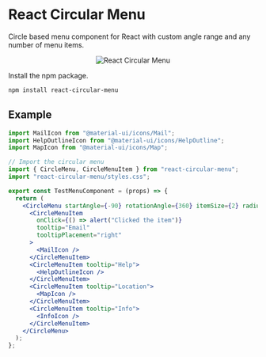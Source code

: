 # React Circular Menu

Circle based menu component for React with custom angle range and any number of menu items.

<div style="text-align: center;">
  <img alt="React Circular Menu" title="React Circular Menu Example" src="https://user-images.githubusercontent.com/36920441/94361989-a74df100-00d1-11eb-82b3-7f131219a77f.gif">
</div>

Install the npm package.

```bash
npm install react-circular-menu
```

## Example

```jsx
import MailIcon from "@material-ui/icons/Mail";
import HelpOutlineIcon from "@material-ui/icons/HelpOutline";
import MapIcon from "@material-ui/icons/Map";

// Import the circular menu
import { CircleMenu, CircleMenuItem } from "react-circular-menu";
import "react-circular-menu/styles.css";

export const TestMenuComponent = (props) => {
  return (
    <CircleMenu startAngle={-90} rotationAngle={360} itemSize={2} radius={5}>
      <CircleMenuItem
        onClick={() => alert("Clicked the item")}
        tooltip="Email"
        tooltipPlacement="right"
      >
        <MailIcon />
      </CircleMenuItem>
      <CircleMenuItem tooltip="Help">
        <HelpOutlineIcon />
      </CircleMenuItem>
      <CircleMenuItem tooltip="Location">
        <MapIcon />
      </CircleMenuItem>
      <CircleMenuItem tooltip="Info">
        <InfoIcon />
      </CircleMenuItem>
    </CircleMenu>
  );
};
```
